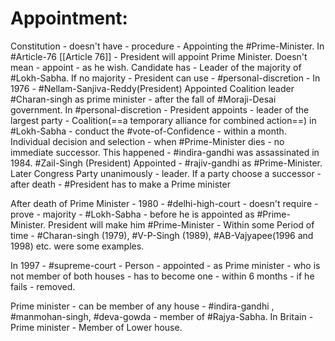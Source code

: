 # Appointment:
Constitution - doesn't have - procedure - Appointing the #Prime-Minister. In #Article-76 [[Article 76]] - President will appoint Prime Minister. Doesn't mean - appoint - as he wish. Candidate has - Leader of the majority of #Lokh-Sabha. If no majority - President can use - #personal-discretion - In 1976 - #Nellam-Sanjiva-Reddy(President) Appointed Coalition leader #Charan-singh as prime minister - after the fall of #Moraji-Desai government. In #personal-discretion - President appoints - leader of the largest party - Coalition(==a temporary alliance for combined action==) in #Lokh-Sabha - conduct the #vote-of-Confidence - within a month.
Individual decision and selection - when #Prime-Minister dies - no immediate successor. This happened - #indira-gandhi was assassinated in 1984. #Zail-Singh (President) Appointed - #rajiv-gandhi as #Prime-Minister. Later Congress Party unanimously - leader. If a party choose a successor - after death - #President has to make a Prime minister

After death of Prime Minister - 1980 - #delhi-high-court - doesn't require - prove - majority - #Lokh-Sabha - before he is appointed as #Prime-Minister. President will make him #Prime-Minister - Within some Period of time - #Charan-singh (1979), #V-P-Singh (1989), #AB-Vajyapee(1996 and 1998) etc. were some examples.

In 1997 - #supreme-court - Person - appointed - as Prime minister - who is not member of both houses - has to become one - within 6 months - if he fails - removed.

Prime minister - can be member of any house - #indira-gandhi , #manmohan-singh, #deva-gowda - member of #Rajya-Sabha. In Britain - Prime minister - Member of Lower house.
